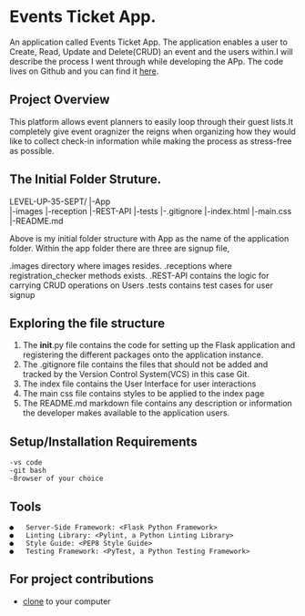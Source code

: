 
# Events Ticket App.
An application called Events Ticket App. The application enables a user to Create, Read, Update and Delete(CRUD) an event and the users within.I will describe the process I went through while developing the APp. The code lives on Github and you can find it [here](https://steveviko.github.io/level-up-35-sept/).


## Project Overview
This platform allows event planners to easily loop through their guest lists.It completely give event oragnizer the reigns when organizing how they would like to collect check-in information while making the process as stress-free as possible.

## The Initial Folder Struture.
LEVEL-UP-35-SEPT/
                 |-App                    
                 |-images
                 |-reception
                 |-REST-API
                 |-tests
                 |-.gitignore
                 |-index.html
                 |-main.css
                 |-README.md

Above is my initial folder structure with App as the name of the application folder. Within the app folder there are three are signup file,

.images directory where images resides.
.receptions where registration_checker methods exists.
.REST-API contains the logic for carrying CRUD operations on Users
.tests contains test cases for user signup




## Exploring the file structure
 1. The __init__.py file contains the code for setting up the Flask application and registering the different packages   onto the application instance.
 2. The .gitignore file contains the files that should not be added and tracked by the Version Control System(VCS) in this case Git.
 3. The index file contains the User Interface for user interactions
 4. The main css file contains styles to be applied to the index page
 5. The README.md markdown file contains any description or information the developer makes available to the application users.


## Setup/Installation Requirements
```
-vs code
-git bash
-Browser of your choice
``` 
 ## Tools
  ```
●	Server-Side Framework: <Flask Python Framework>
●	Linting Library: <Pylint, a Python Linting Library>
●	Style Guide: <PEP8 Style Guide>
●	Testing Framework: <PyTest, a Python Testing Framework>
 ```
## For project contributions
- [clone]( https://github.com/steveviko/level-up-35-sept.git) to your computer
